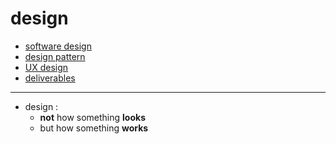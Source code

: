 # design

- [software design](software-design)
- [design pattern](design-pattern)
- [UX design](UX-design)
- [deliverables](deliverables)

---

- design :
     - **not** how something **looks**
     - but how something **works**
